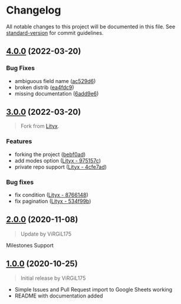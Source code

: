 # Changelog

All notable changes to this project will be documented in this file. See [standard-version](https://github.com/conventional-changelog/standard-version) for commit guidelines.

## [4.0.0](https://github.com/noelmace/spreadsheet-sync/compare/v3.0.0...v4.0.0) (2022-03-20)

### Bug Fixes

- ambiguous field name ([ac529d6](https://github.com/noelmace/spreadsheet-sync/commit/ac529d6bd1fa0603021e651103011230c496e4a3))
- broken distrib ([ea4fdc9](https://github.com/noelmace/spreadsheet-sync/commit/ea4fdc9f0aec2749e2739d1b6e5d7d20790ca3dc))
- missing documentation ([6add9e6](https://github.com/noelmace/spreadsheet-sync/commit/6add9e654461fef88b9eebcc65113dd7cf016cef))

## [3.0.0](https://github.com/noelmace/spreadsheet-sync/compare/v2.0.0...v3.0.0) (2022-03-20)

> Fork from [Lityx](https://github.com/Lityx/github-project-issue-to-sheets).

### Features

- forking the project ([bebf0ad](https://github.com/noelmace/spreadsheet-sync/commit/bebf0ad178d229062ae493063bf60da391b5b33e))
- add modes option ([Lityx - 975157c](https://github.com/Lityx/github-project-issue-to-sheets/commit/975157cf355e59d3cdc1ee12546b38744e6a10fc))
- private repo support ([Lityx - 4cfe7ad](https://github.com/Lityx/github-project-issue-to-sheets/commit/4cfe7adc38271fd26269456a274271fc9d069601))

### Bug fixes

- fix condition ([Lityx - 8766148](https://github.com/Lityx/github-project-issue-to-sheets/commit/87661485dfba2eb6da3ca8e012b181841774a419))
- fix pagination ([Lityx - 534f99b](https://github.com/Lityx/github-project-issue-to-sheets/commit/534f99b071f67cc1342fe9904f8b4c88c8c5e061))

## [2.0.0](https://github.com/ViRGiL175/github-project-issue-to-sheets/releases/tag/v2.0.0) (2020-11-08)

> Update by ViRGiL175

Milestones Support

## [1.0.0](https://github.com/ViRGiL175/github-project-issue-to-sheets/releases/tag/v1.0.0) (2020-10-25)

> Initial release by ViRGiL175

- Simple Issues and Pull Request import to Google Sheets working
- README with documentation added
